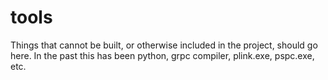 # tools

Things that cannot be built, or otherwise included in the project, should go here. In the past this has been python, grpc compiler, plink.exe, pspc.exe, etc.
